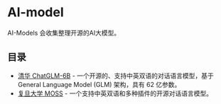 # AI-model

AI-Models 会收集整理开源的AI大模型。


## 目录


- [清华 ChatGLM-6B](https://github.com/THUDM/ChatGLM-6B) - 一个开源的、支持中英双语的对话语言模型，基于 General Language Model (GLM) 架构，具有 62 亿参数。
- [复旦大学 MOSS](https://github.com/OpenLMLab/MOSS) - 一个支持中英双语和多种插件的开源对话语言模型。

